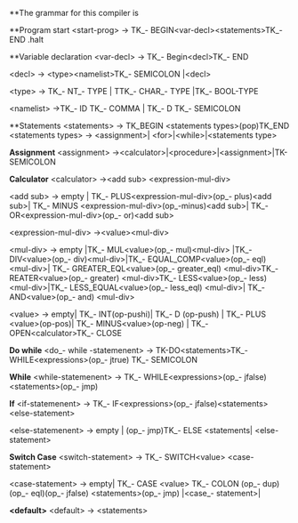 


**The grammar for this compiler is

**Program start
  \<start-prog\>   →  TK_-  BEGIN\<var-decl\>\<statements\>TK_- END .halt

**Variable declaration
 \<var-decl\>  → TK_- Begin\<decl\>TK_- END

 \<decl\>  → \<type\>\<namelist\>TK_- SEMICOLON   |\<decl\> 

 \<type\>  → TK_- NT_- TYPE | TTK_- CHAR_- TYPE |TK_- BOOL-TYPE

 \<namelist\> →TK_- ID   TK_- COMMA  | TK_- D  TK_- SEMICOLON

**Statements
 \<statements\>  → TK_BEGIN    \<statements types\>(pop)TK_END
 \<statements types\>  → \<assignment\>| \<for\>|\<while\>|\<statements type\>

**Assignment**
 \<assignment\>  →\<calculator\>|\<procedure\>|\<assignment\>|TK-SEMICOLON

**Calculator**
 \<calculator\>  →\<add sub\> \<expression-mul-div\>

 \<add sub\>  → empty | TK_- PLUS\<expression-mul-div\>(op_- plus)\<add sub\>| TK_- MINUS \<expression-mul-div\>(op_-minus)\<add sub\>| TK_- OR\<expression-mul-div\>(op_- or)\<add sub\>

 \<expression-mul-div\>  →\<value\>\<mul-div\>

 \<mul-div\>  → empty |TK_- MUL\<value\>(op_- mul)\<mul-div\>  |TK_- DIV\<value\>(op_- div)\<mul-div\>|TK_- EQUAL_COMP\<value\>(op_- eql) \<mul-div\>| TK_- GREATER_EQL\<value\>(op_- greater_eql) \<mul-div\>TK_- REATER\<value\>(op_- greater) \<mul-div\>TK_- LESS\<value\>(op_- less) \<mul-div\>|TK_- LESS_EQUAL\<value\>(op_- less_eql) \<mul-div\>| TK_- AND\<value\>(op_- and) \<mul-div\>

 \<value\>  → empty| TK_- INT(op-pushi)| TK_- D (op-push) | TK_- PLUS \<value\>(op-pos)| TK_- MINUS\<value\>(op-neg) | TK_- OPEN\<calculator\>TK_- CLOSE

**Do while**
 \<do_- while -statemenent\> →  TK-DO\<statements\>TK_- WHILE\<expressions\>(op_- jtrue)  TK_- SEMICOLON 

**While**
 \<while-statemenent\> → TK_- WHILE\<expressions\>(op_- jfalse)\<statements\>(op_- jmp) 

**If**
 \<if-statemenent\> → TK_- IF\<expressions\>(op_- jfalse)\<statements\>\<else-statement\>

 \<else-statemenent\> →  empty | (op_- jmp)TK_- ELSE \<statements| \<else-statement\>

**Switch Case**
 \<switch-statement\> → TK_- SWITCH\<value\> \<case-statement\>

 \<case-statement\> → empty| TK_- CASE \<value\> TK_- COLON (op_- dup)(op_- eql)(op_- jfalse) \<statements\>(op_- jmp) |\<case_- statement\>| 

**\<default\>**
 \<default\>  → \<statements\>
